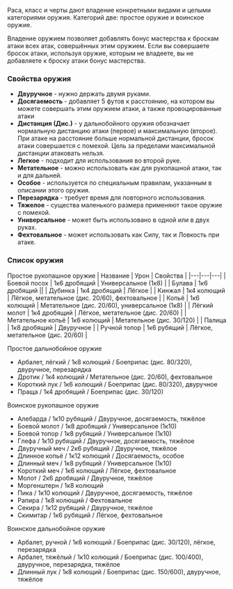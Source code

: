 Раса, класс и черты дают владение конкретными видами и целыми категориями оружия. Категорий две: простое оружие и воинское оружие.

Владение оружием позволяет добавлять бонус мастерства к броскам атаки всех атак, совершённых этим оружием. Если вы совершаете бросок атаки, используя оружие, которым не владеете, вы не добавляете к броску атаки бонус мастерства.

### Свойства оружия
- **Двуручное** - нужно держать двумя руками.
- **Досягаемость** - добавляет 5 футов к расстоянию, на котором вы можете совершать этим оружием атаки, а также провоцированные атаки
- **Дистанция (Дис.)** - у дальнобойного оружия обозначает нормальную дистанцию атаки (первое) и максимальную (второе). При атаке на расстояние больше нормальной дистанции, бросок атаки совершается с помехой. Цель за пределами максимальной дистанции атаковать нельзя.
- **Легкое** - подходит для использования во второй руке.
- **Метательное** - можно использовать как для рукопашной атаки, так и для дальней.
- **Особое** - используется по специальным правилам, указанным в описании этого оружия.
- **Перезарядка** - требует время для повторного использования.
- **Тяжелое** - существа маленького размера применяют такое оружие с помехой.
- **Универсальное** - может быть использовано в одной или в двух руках.
- **Фехтовальное** - может использовать как Силу, так и Ловкость при атаке.

### Список оружия
Простое рукопашное оружие 
| Название | Урон | Свойства |
|---|---|---|
| Боевой посох | 1к6 дробящий | Универсальное (1к8) |
| Булава | 1к6 дробящий ||
| Дубинка | 1к4 дробящий | Лёгкое |
| Кинжал | 1к4 колющий | Лёгкое, метательное (дис. 20/60), фехтовальное |
| Копьё | 1к6 колющий | Метательное (дис. 20/60), универсальное (1к8) |
| Лёгкий молот | 1к4 дробящий | Лёгкое, метательное (дис. 20/60) |
| Метательное копьё | 1к6 колющий | Метательное (дис. 30/120) |
| Палица | 1к8 дробящий | Двуручное |
| Ручной топор | 1к6 рубящий | Лёгкое, метательное (дис. 20/60) |

Простое дальнобойное оружие 
- Арбалет, лёгкий / 1к8 колющий / Боеприпас (дис. 80/320), двуручное, перезарядка 
- Дротик / 1к4 колющий / Метательное (дис. 20/60), фехтовальное 
- Короткий лук / 1к6 колющий / Боеприпас (дис. 80/320), двуручное 
- Праща / 1к4 дробящий / Боеприпас (дис. 30/120) 

Воинское рукопашное оружие 
- Алебарда / 1к10 рубящий / Двуручное, досягаемость, тяжёлое 
- Боевой молот / 1к8 дробящий / Универсальное (1к10) 
- Боевой топор / 1к8 рубящий / Универсальное (1к10) 
- Глефа / 1к10 рубящий / Двуручное, досягаемость, тяжёлое 
- Двуручный меч / 2к6 рубящий / Двуручное, тяжёлое 
- Длинное копьё / 1к12 колющий / Досягаемость, особое 
- Длинный меч / 1к8 рубящий / Универсальное (1к10) 
- Короткий меч / 1к6 колющий / Лёгкое, фехтовальное 
- Молот / 2к6 дробящий / Двуручное, тяжёлое 
- Моргенштерн / 1к8 колющий 
- Пика / 1к10 колющий / Двуручное, досягаемость, тяжёлое 
- Рапира / 1к8 колющий / Фехтовальное 
- Секира / 1к12 рубящий / Двуручное, тяжёлое 
- Скимитар / 1к6 рубящий / Лёгкое, фехтовальное 

Воинское дальнобойное оружие 
- Арбалет, ручной / 1к6 колющий / Боеприпас (дис. 30/120), лёгкое, перезарядка 
- Арбалет, тяжёлый / 1к10 колющий / Боеприпас (дис. 100/400), двуручное, перезарядка, тяжёлое 
- Длинный лук / 1к8 колющий / Боеприпас (дис. 150/600), двуручное, тяжёлое